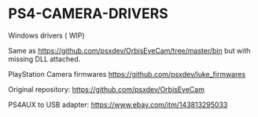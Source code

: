 # PS4-CAMERA-DRIVERS

Windows drivers ( WIP)

Same as https://github.com/psxdev/OrbisEyeCam/tree/master/bin but with missing DLL attached.

PlayStation Camera firmwares https://github.com/psxdev/luke_firmwares

Original repository: https://github.com/psxdev/OrbisEyeCam

PS4AUX to USB adapter: https://www.ebay.com/itm/143813295033
